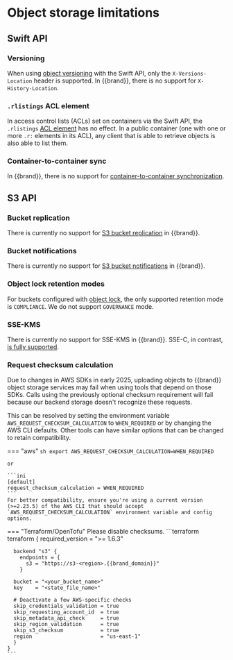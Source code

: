 # Object storage limitations

## Swift API

### Versioning

When using [object versioning](../../howto/object-storage/swift/versioning.md) with the Swift API, only the `X-Versions-Location` header is supported.
In {{brand}}, there is no support for `X-History-Location`.

### `.rlistings` ACL element

In access control lists (ACLs) set on containers via the Swift API, the `.rlistings` [ACL element](https://docs.openstack.org/swift/latest/overview_acl.html#common-acl-elements) has no effect.
In a public container (one with one or more `.r:` elements in its ACL), any client that is able to retrieve objects is also able to list them.

### Container-to-container sync

In {{brand}}, there is no support for [container-to-container synchronization](https://docs.openstack.org/swift/latest/overview_container_sync.html).

## S3 API

### Bucket replication

There is currently no support for [S3 bucket replication](https://docs.aws.amazon.com/AmazonS3/latest/userguide/replication.html) in {{brand}}.

### Bucket notifications

There is currently no support for [S3 bucket notifications](https://docs.aws.amazon.com/AmazonS3/latest/userguide/EventNotifications.html) in {{brand}}.

### Object lock retention modes

For buckets configured with [object lock](../../howto/object-storage/s3/object-lock.md), the only supported retention mode is `COMPLIANCE`.
We do not support `GOVERNANCE` mode.

### SSE-KMS

There is currently no support for SSE-KMS in {{brand}}.
SSE-C, in contrast, [is fully supported](../../howto/object-storage/s3/sse-c.md).

### Request checksum calculation

Due to changes in AWS SDKs in early 2025, uploading objects to {{brand}} object storage services may fail when using tools that depend on those SDKs.
Calls using the previously optional checksum requirement will fail because our backend storage doesn't recognize these requests.

This can be resolved by setting the environment variable `AWS_REQUEST_CHECKSUM_CALCULATION` to `WHEN_REQUIRED` or by changing the AWS CLI defaults.
Other tools can have similar options that can be changed to retain compatibility.

=== "aws"
    ```sh
    export AWS_REQUEST_CHECKSUM_CALCULATION=WHEN_REQUIRED
    ```

    or

    ```ini
    [default]
    request_checksum_calculation = WHEN_REQUIRED
    ```
    For better compatibility, ensure you're using a current version (>=2.23.5) of the AWS CLI that should accept `AWS_REQUEST_CHECKSUM_CALCULATION` environment variable and config options.

=== "Terraform/OpenTofu"
    Please disable checksums.
    ```terraform
    terraform {
      required_version = ">= 1.6.3"

      backend "s3" {
        endpoints = {
          s3 = "https://s3-<region>.{{brand_domain}}"
        }

      bucket = "<your_bucket_name>"
      key    = "<state_file_name>"

      # Deactivate a few AWS-specific checks
      skip_credentials_validation = true
      skip_requesting_account_id  = true
      skip_metadata_api_check     = true
      skip_region_validation      = true
      skip_s3_checksum            = true
      region                      = "us-east-1"
      }
    }
    ```
